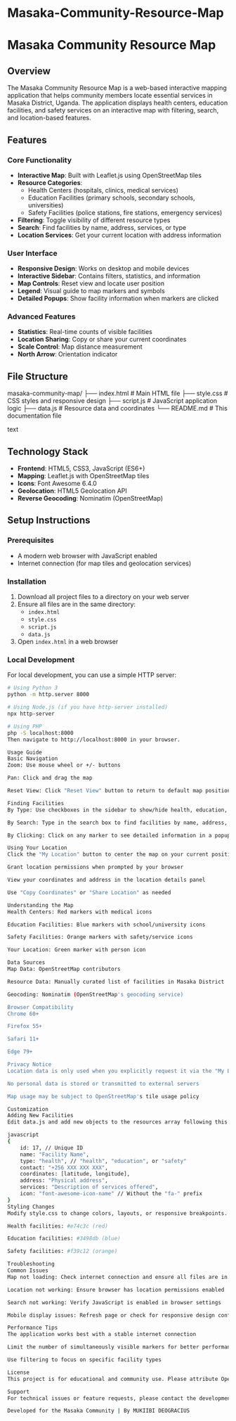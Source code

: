 # Masaka-Community-Resource-Map
# Masaka Community Resource Map

## Overview

The Masaka Community Resource Map is a web-based interactive mapping application that helps community members locate essential services in Masaka District, Uganda. The application displays health centers, education facilities, and safety services on an interactive map with filtering, search, and location-based features.

## Features

### Core Functionality
- **Interactive Map**: Built with Leaflet.js using OpenStreetMap tiles
- **Resource Categories**: 
  - Health Centers (hospitals, clinics, medical services)
  - Education Facilities (primary schools, secondary schools, universities)
  - Safety Facilities (police stations, fire stations, emergency services)
- **Filtering**: Toggle visibility of different resource types
- **Search**: Find facilities by name, address, services, or type
- **Location Services**: Get your current location with address information

### User Interface
- **Responsive Design**: Works on desktop and mobile devices
- **Interactive Sidebar**: Contains filters, statistics, and information
- **Map Controls**: Reset view and locate user position
- **Legend**: Visual guide to map markers and symbols
- **Detailed Popups**: Show facility information when markers are clicked

### Advanced Features
- **Statistics**: Real-time counts of visible facilities
- **Location Sharing**: Copy or share your current coordinates
- **Scale Control**: Map distance measurement
- **North Arrow**: Orientation indicator

## File Structure
masaka-community-map/
├── index.html # Main HTML file
├── style.css # CSS styles and responsive design
├── script.js # JavaScript application logic
├── data.js # Resource data and coordinates
└── README.md # This documentation file

text

## Technology Stack

- **Frontend**: HTML5, CSS3, JavaScript (ES6+)
- **Mapping**: Leaflet.js with OpenStreetMap tiles
- **Icons**: Font Awesome 6.4.0
- **Geolocation**: HTML5 Geolocation API
- **Reverse Geocoding**: Nominatim (OpenStreetMap)

## Setup Instructions

### Prerequisites
- A modern web browser with JavaScript enabled
- Internet connection (for map tiles and geolocation services)

### Installation
1. Download all project files to a directory on your web server
2. Ensure all files are in the same directory:
   - `index.html`
   - `style.css`
   - `script.js`
   - `data.js`
3. Open `index.html` in a web browser

### Local Development
For local development, you can use a simple HTTP server:

```bash
# Using Python 3
python -m http.server 8000

# Using Node.js (if you have http-server installed)
npx http-server

# Using PHP
php -S localhost:8000
Then navigate to http://localhost:8000 in your browser.

Usage Guide
Basic Navigation
Zoom: Use mouse wheel or +/- buttons

Pan: Click and drag the map

Reset View: Click "Reset View" button to return to default map position

Finding Facilities
By Type: Use checkboxes in the sidebar to show/hide health, education, or safety facilities

By Search: Type in the search box to find facilities by name, address, or services

By Clicking: Click on any marker to see detailed information in a popup

Using Your Location
Click the "My Location" button to center the map on your current position

Grant location permissions when prompted by your browser

View your coordinates and address in the location details panel

Use "Copy Coordinates" or "Share Location" as needed

Understanding the Map
Health Centers: Red markers with medical icons

Education Facilities: Blue markers with school/university icons

Safety Facilities: Orange markers with safety/service icons

Your Location: Green marker with person icon

Data Sources
Map Data: OpenStreetMap contributors

Resource Data: Manually curated list of facilities in Masaka District

Geocoding: Nominatim (OpenStreetMap's geocoding service)

Browser Compatibility
Chrome 60+

Firefox 55+

Safari 11+

Edge 79+

Privacy Notice
Location data is only used when you explicitly request it via the "My Location" feature

No personal data is stored or transmitted to external servers

Map usage may be subject to OpenStreetMap's tile usage policy

Customization
Adding New Facilities
Edit data.js and add new objects to the resources array following this format:

javascript
{
    id: 17, // Unique ID
    name: "Facility Name",
    type: "health", // "health", "education", or "safety"
    contact: "+256 XXX XXX XXX",
    coordinates: [latitude, longitude],
    address: "Physical address",
    services: "Description of services offered",
    icon: "font-awesome-icon-name" // Without the "fa-" prefix
}
Styling Changes
Modify style.css to change colors, layouts, or responsive breakpoints. Key CSS variables control the color scheme:

Health facilities: #e74c3c (red)

Education facilities: #3498db (blue)

Safety facilities: #f39c12 (orange)

Troubleshooting
Common Issues
Map not loading: Check internet connection and ensure all files are in the correct location

Location not working: Ensure browser has location permissions enabled

Search not working: Verify JavaScript is enabled in browser settings

Mobile display issues: Refresh page or check for responsive design conflicts

Performance Tips
The application works best with a stable internet connection

Limit the number of simultaneously visible markers for better performance

Use filtering to focus on specific facility types

License
This project is for educational and community use. Please attribute OpenStreetMap contributors when using map data.

Support
For technical issues or feature requests, please contact the development team.

Developed for the Masaka Community | By MUKIIBI DEOGRACIUS
